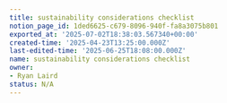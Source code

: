 ```yaml
---
title: sustainability considerations checklist
notion_page_id: 1ded6625-c679-8096-940f-fa8a3075b801
exported_at: '2025-07-02T18:38:03.567340+00:00'
created-time: '2025-04-23T13:25:00.000Z'
last-edited-time: '2025-06-25T18:08:00.000Z'
name: sustainability considerations checklist
owner:
- Ryan Laird
status: N/A
---
```


